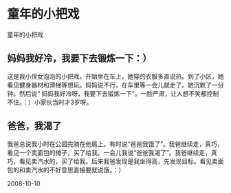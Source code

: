 # 童年的小把戏

童年的小把戏

## 妈妈我好冷，我要下去锻炼一下：）

这是我小侄女泡泡的小把戏。开始坐在车上，她穿的衣服多直说热。到了小区，她看见健身器材和滑梯等想玩。妈妈说不行，在车里等一会儿就走了。她沉默了一分钟。然后说“ 妈妈我好冷呀，我要下去锻炼一下”。一脸严肃，让人想不笑都控制不住。：）小家伙当时才3岁呀。

## 爸爸，我渴了

我爸总说我小时在公园完骑在他肩上。有时说“爸爸我饿了”。我爸继续走，真巧，看见一个卖面包的摊子，买了给我。一会儿我说“爸爸我渴了”。我爸继续走，真巧，看见卖汽水的，买了给我。后来我爸发现是我坐得高，先发现目标。看见卖面包的和卖汽水的不好意思直接要就说饿。：）




2008-10-10